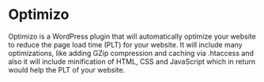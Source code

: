 # Optimizo

Optimizo is a WordPress plugin that will automatically optimize your website to reduce the page load time (PLT) for your website. It will include many optimizations, like adding GZip compression and caching via .htaccess and also it will include minification of HTML, CSS and JavaScript which in return would help the PLT of your website.

